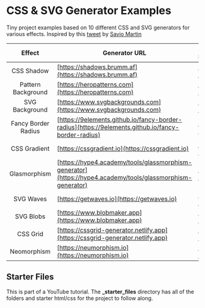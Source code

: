 # CSS & SVG Generator Examples

Tiny project examples based on 10 different CSS and SVG generators for various effects. Inspired by this [tweet](https://twitter.com/saviomartin7/status/1500061855212990467) by [Savio Martin](https://twitter.com/saviomartin7)

|       Effect        | Generator URL                                                                                              | Live Demo                                                              |
| :-----------------: | ---------------------------------------------------------------------------------------------------------- | ---------------------------------------------------------------------- |
|     CSS Shadow      | [https://shadows.brumm.af](https://shadows.brumm.af)                                                       | [Live Demo](https://css-generator-examples.netlify.app/shadow)         |
| Pattern Background  | [https://heropatterns.com](https://heropatterns.com)                                                       | [Live Demo](https://css-generator-examples.netlify.app/pattern)        |
|   SVG Background    | [https://www.svgbackgrounds.com](https://www.svgbackgrounds.com)                                           | [Live Demo](https://css-generator-examples.netlify.app/svg-background) |
| Fancy Border Radius | [https://9elements.github.io/fancy-border-radius](https://9elements.github.io/fancy-border-radius)         | [Live Demo](https://css-generator-examples.netlify.app/border-radius)  |
|    CSS Gradient     | [https://cssgradient.io](https://cssgradient.io)                                                           | [Live Demo](https://css-generator-examples.netlify.app/gradient)       |
|    Glasmorphism     | [https://hype4.academy/tools/glassmorphism-generator](https://hype4.academy/tools/glassmorphism-generator) | [Live Demo](https://css-generator-examples.netlify.app/glassmorphism)  |
|      SVG Waves      | [https://getwaves.io](https://getwaves.io)                                                                 | [Live Demo](https://css-generator-examples.netlify.app/waves)          |
|      SVG Blobs      | [https://www.blobmaker.app](https://www.blobmaker.app)                                                     | [Live Demo](https://css-generator-examples.netlify.app/blobs)          |
|      CSS Grid       | [https://cssgrid-generator.netlify.app](https://cssgrid-generator.netlify.app)                             | [Live Demo](https://css-generator-examples.netlify.app/grid)           |
|     Neomorphism     | [https://neumorphism.io](https://neumorphism.io)                                                           | [Live Demo](https://css-generator-examples.netlify.app/neomorphism)    |

## Starter Files

This is part of a YouTube tutorial. The **\_starter_files** directory has all of the folders and starter html/css for the project to follow along.
